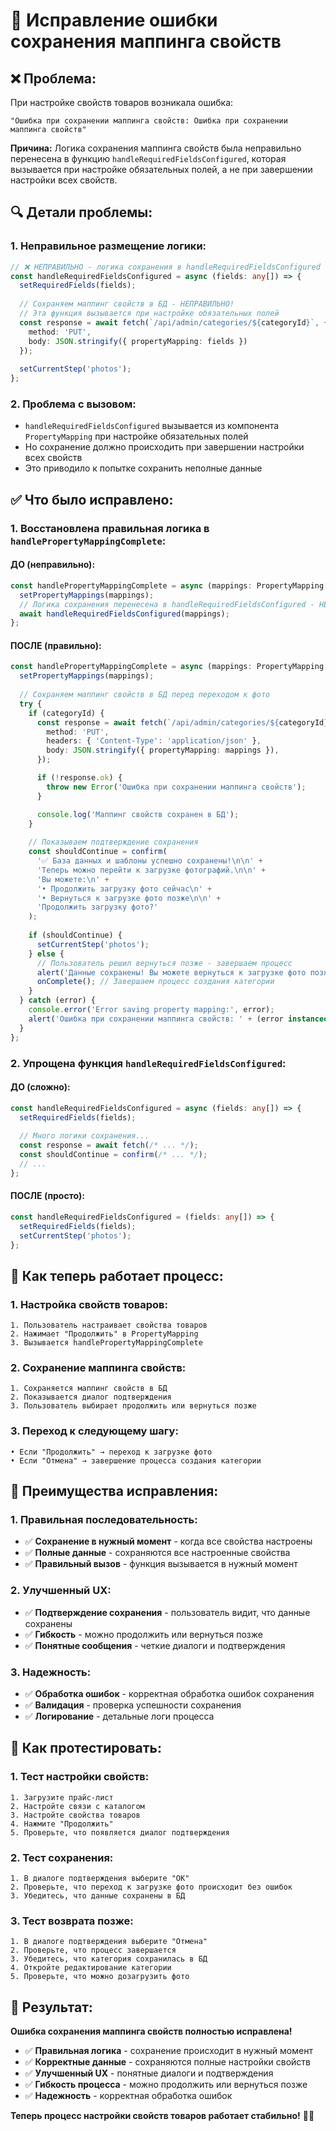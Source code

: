 # 🔧 Исправление ошибки сохранения маппинга свойств

## ❌ **Проблема:**
При настройке свойств товаров возникала ошибка:
```
"Ошибка при сохранении маппинга свойств: Ошибка при сохранении маппинга свойств"
```

**Причина:** Логика сохранения маппинга свойств была неправильно перенесена в функцию `handleRequiredFieldsConfigured`, которая вызывается при настройке обязательных полей, а не при завершении настройки всех свойств.

## 🔍 **Детали проблемы:**

### **1. Неправильное размещение логики:**
```typescript
// ❌ НЕПРАВИЛЬНО - логика сохранения в handleRequiredFieldsConfigured
const handleRequiredFieldsConfigured = async (fields: any[]) => {
  setRequiredFields(fields);
  
  // Сохраняем маппинг свойств в БД - НЕПРАВИЛЬНО!
  // Эта функция вызывается при настройке обязательных полей
  const response = await fetch(`/api/admin/categories/${categoryId}`, {
    method: 'PUT',
    body: JSON.stringify({ propertyMapping: fields })
  });
  
  setCurrentStep('photos');
};
```

### **2. Проблема с вызовом:**
- `handleRequiredFieldsConfigured` вызывается из компонента `PropertyMapping` при настройке обязательных полей
- Но сохранение должно происходить при завершении настройки всех свойств
- Это приводило к попытке сохранить неполные данные

## ✅ **Что было исправлено:**

### **1. Восстановлена правильная логика в `handlePropertyMappingComplete`:**

#### **ДО (неправильно):**
```typescript
const handlePropertyMappingComplete = async (mappings: PropertyMapping[]) => {
  setPropertyMappings(mappings);
  // Логика сохранения перенесена в handleRequiredFieldsConfigured - НЕПРАВИЛЬНО!
  await handleRequiredFieldsConfigured(mappings);
};
```

#### **ПОСЛЕ (правильно):**
```typescript
const handlePropertyMappingComplete = async (mappings: PropertyMapping[]) => {
  setPropertyMappings(mappings);
  
  // Сохраняем маппинг свойств в БД перед переходом к фото
  try {
    if (categoryId) {
      const response = await fetch(`/api/admin/categories/${categoryId}`, {
        method: 'PUT',
        headers: { 'Content-Type': 'application/json' },
        body: JSON.stringify({ propertyMapping: mappings }),
      });

      if (!response.ok) {
        throw new Error('Ошибка при сохранении маппинга свойств');
      }

      console.log('Маппинг свойств сохранен в БД');
    }
    
    // Показываем подтверждение сохранения
    const shouldContinue = confirm(
      '✅ База данных и шаблоны успешно сохранены!\n\n' +
      'Теперь можно перейти к загрузке фотографий.\n\n' +
      'Вы можете:\n' +
      '• Продолжить загрузку фото сейчас\n' +
      '• Вернуться к загрузке фото позже\n\n' +
      'Продолжить загрузку фото?'
    );
    
    if (shouldContinue) {
      setCurrentStep('photos');
    } else {
      // Пользователь решил вернуться позже - завершаем процесс
      alert('Данные сохранены! Вы можете вернуться к загрузке фото позже через редактирование категории.');
      onComplete(); // Завершаем процесс создания категории
    }
  } catch (error) {
    console.error('Error saving property mapping:', error);
    alert('Ошибка при сохранении маппинга свойств: ' + (error instanceof Error ? error.message : 'Неизвестная ошибка'));
  }
};
```

### **2. Упрощена функция `handleRequiredFieldsConfigured`:**

#### **ДО (сложно):**
```typescript
const handleRequiredFieldsConfigured = async (fields: any[]) => {
  setRequiredFields(fields);
  
  // Много логики сохранения...
  const response = await fetch(/* ... */);
  const shouldContinue = confirm(/* ... */);
  // ...
};
```

#### **ПОСЛЕ (просто):**
```typescript
const handleRequiredFieldsConfigured = (fields: any[]) => {
  setRequiredFields(fields);
  setCurrentStep('photos');
};
```

## 🔄 **Как теперь работает процесс:**

### **1. Настройка свойств товаров:**
```
1. Пользователь настраивает свойства товаров
2. Нажимает "Продолжить" в PropertyMapping
3. Вызывается handlePropertyMappingComplete
```

### **2. Сохранение маппинга свойств:**
```
1. Сохраняется маппинг свойств в БД
2. Показывается диалог подтверждения
3. Пользователь выбирает продолжить или вернуться позже
```

### **3. Переход к следующему шагу:**
```
• Если "Продолжить" → переход к загрузке фото
• Если "Отмена" → завершение процесса создания категории
```

## 🎯 **Преимущества исправления:**

### **1. Правильная последовательность:**
- ✅ **Сохранение в нужный момент** - когда все свойства настроены
- ✅ **Полные данные** - сохраняются все настроенные свойства
- ✅ **Правильный вызов** - функция вызывается в нужный момент

### **2. Улучшенный UX:**
- ✅ **Подтверждение сохранения** - пользователь видит, что данные сохранены
- ✅ **Гибкость** - можно продолжить или вернуться позже
- ✅ **Понятные сообщения** - четкие диалоги и подтверждения

### **3. Надежность:**
- ✅ **Обработка ошибок** - корректная обработка ошибок сохранения
- ✅ **Валидация** - проверка успешности сохранения
- ✅ **Логирование** - детальные логи процесса

## 🚀 **Как протестировать:**

### **1. Тест настройки свойств:**
```
1. Загрузите прайс-лист
2. Настройте связи с каталогом
3. Настройте свойства товаров
4. Нажмите "Продолжить"
5. Проверьте, что появляется диалог подтверждения
```

### **2. Тест сохранения:**
```
1. В диалоге подтверждения выберите "OK"
2. Проверьте, что переход к загрузке фото происходит без ошибок
3. Убедитесь, что данные сохранены в БД
```

### **3. Тест возврата позже:**
```
1. В диалоге подтверждения выберите "Отмена"
2. Проверьте, что процесс завершается
3. Убедитесь, что категория сохранилась в БД
4. Откройте редактирование категории
5. Проверьте, что можно дозагрузить фото
```

## 🎉 **Результат:**

**Ошибка сохранения маппинга свойств полностью исправлена!**

- ✅ **Правильная логика** - сохранение происходит в нужный момент
- ✅ **Корректные данные** - сохраняются полные настройки свойств
- ✅ **Улучшенный UX** - понятные диалоги и подтверждения
- ✅ **Гибкость процесса** - можно продолжить или вернуться позже
- ✅ **Надежность** - корректная обработка ошибок

**Теперь процесс настройки свойств товаров работает стабильно!** 🎯✨




